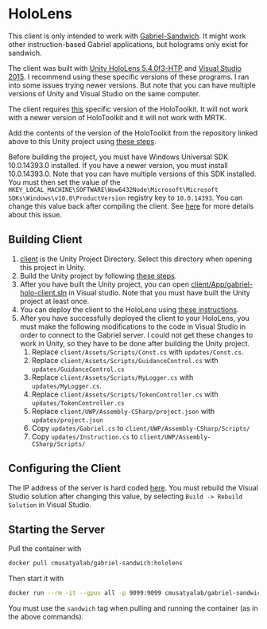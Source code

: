 # HoloLens

This client is only intended to work with
[Gabriel-Sandwich](/cmusatyalab/gabriel-sandwich). It might work other
instruction-based Gabriel applications, but holograms only exist for sandwich.

The client was built with
[Unity HoloLens 5.4.0f3-HTP](http://beta.unity3d.com/download/b21dfedb4779/UnityDownloadAssistant.exe)
and [Visual Studio 2015](https://go.microsoft.com/fwlink/?LinkId=532606). I
recommend using these specific versions of these programs. I ran into some
issues trying newer versions. But note that you can have multiple versions of
Unity and Visual Studio on the same computer.

The client requires
[this](https://github.com/Microsoft/MixedRealityToolkit-Unity/tree/82fc64462b987f1d572d0db9bb3b39fe8f1a56f0)
specific version of the HoloToolkit. It will not work with a newer version of
HoloToolkit and it will not work with MRTK.

Add the contents of the version of the HoloToolkit from the repository linked
above to this Unity project using
[these steps](https://github.com/Microsoft/MixedRealityToolkit-Unity/blob/82fc64462b987f1d572d0db9bb3b39fe8f1a56f0/GettingStarted.md).

Before building the project, you must have Windows Universal SDK 10.0.14393.0
installed. If you have a newer version, you must install 10.0.14393.0.
Note that you can have multiple versions of this SDK installed.
You must then set the value of the
`HKEY_LOCAL_MACHINE\SOFTWARE\Wow6432Node\Microsoft\Microsoft SDKs\Windows\v10.0\ProductVersion`
registry key to `10.0.14393`. You can change this value back after compiling the
client. See
[here](https://forum.unity.com/threads/suddenly-unable-to-build-solutions-anymore.466066/#post-3034148)
for more details about this issue.

## Building Client

1. [client](client) is the Unity Project Directory. Select this directory when
   opening this project in Unity.
2. Build the Unity project by following
   [these steps](https://github.com/Microsoft/MixedRealityToolkit-Unity/blob/82fc64462b987f1d572d0db9bb3b39fe8f1a56f0/GettingStarted.md#building-your-project-for-hololens).
3. After you have built the Unity project, you can open
   [client/App/gabriel-holo-client.sln](client/App/gabriel-holo-client.sln) in
   Visual studio. Note that you must have built the Unity project at least once.
4. You can deploy the client to the HoloLens using
   [these instructions](https://docs.microsoft.com/en-us/windows/mixed-reality/using-visual-studio).
5. After you have successfully deployed the client to your HoloLens, you must
   make the following modifications to the code in Visual Studio in order to
   connect to the Gabriel server. I could not get these changes to work in
   Unity, so they have to be done after building the Unity project.
   1. Replace `client/Assets/Scripts/Const.cs` with `updates/Const.cs`.
   2. Replace `client/Assets/Scripts/GuidanceControl.cs` with
      `updates/GuidanceControl.cs`
   3. Replace `client/Assets/Scripts/MyLogger.cs` with `updates/MyLogger.cs`.
   4. Replace `client/Assets/Scripts/TokenController.cs` with
      `updates/TokenController.cs`
   5. Replace `client/UWP/Assembly-CSharp/project.json` with
      `updates/project.json`
   6. Copy `updates/Gabriel.cs` to
      `client/UWP/Assembly-CSharp/Scripts/`
   7. Copy `updates/Instruction.cs` to
      `client/UWP/Assembly-CSharp/Scripts/`

## Configuring the Client

The IP address of the server is hard coded
[here](client/Assets/Scripts/Const.cs). You must rebuild the Visual Studio
solution after changing this value, by selecting `Build -> Rebuild Solution` in
Visual Studio.

## Starting the Server

Pull the container with
```bash
docker pull cmusatyalab/gabriel-sandwich:hololens
```

Then start it with
```bash
docker run --rm -it --gpus all -p 9099:9099 cmusatyalab/gabriel-sandwich:sandwich
```

You must use the `sandwich` tag when pulling and running the container (as in
the above commands).
